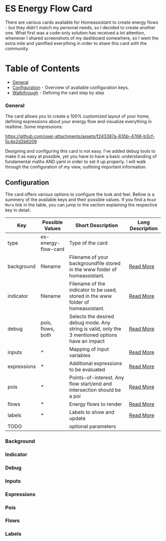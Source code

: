 # ES Energy Flow Card
There are various cards available for Homeassistant to create energy flows - but they didn't match my personal needs, so I decided to create another one. 
What first was a code-only solution has received a lot attention, whenever I shared screenshots of my dashboard somewhere, so I went the extra mile and yamlfied everything in order to share this card with the community.

# Table of Contents
- [General](#general)
- [Configuration](#configuration) - Overview of available configuration keys.
- [Walkthrough](#walkthrough) - Defining the card step by step

### General
The card allows you to create a 100% customized layout of your home, defining expressions about your energy flow and visualize everything in realtime. 
Some impressions: 

https://github.com/user-attachments/assets/f243387a-835b-4768-b3cf-5c4e2d2b6209

Designing and configuring this card is not easy. I've added debug tools to make it as easy at possible, yet you have to have a basic understanding of fundamental maths AND yaml in order to set it up properly.
I will walk through the configuration of my view, outlining important information.

## Configuration

The card offers various options to configure the look and feel. Bellow is a summery of the available keys and their possible values. If you find a `Read More` link in the table, you can jump to the section
explaining the respective key in detail.

| Key | Possible Values | Short Description | Long Description |
| ------------------------|---------------------|-------------------------------------------------------------------------------------------------------|--|
| type                  | es-energy-flow-card             | Type of the card | |
| background            | filename                        | Filename of your backgroundfile stored in the www folder of homeassistant. | [Read More](#background) |
| indicator             | filename                        | Filename of the indicator to be used, stored in the www folder of homeassistant. | [Read More](#indicator) |
| debug                 | pois, flows, both               | Selects the desired debug mode. Any string is valid, only the 3 mentioned options have an impact | [Read More](#debug) |
| inputs                | *                               | Mapping of input variables | [Read More](#inputs) |
| expressions           | *                               | Additional expressions to be evaluated | [Read More](#expressions) |
| pois                  | *                               | Points-of-interest. Any flow start/end and intersection should be a poi | [Read More](#pois) |
| flows                 | *                               | Energy flows to render | [Read More](#flows) |
| labels                | *                               | Labels to show and update | [Read More](#labels) |
| TODO ||optional parameters|

### Background

### Indicator

### Debug

### Inputs

### Expressions

### Pois

### Flows

### Labels

